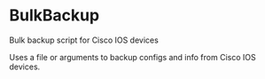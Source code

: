# BulkBackup
Bulk backup script for Cisco IOS devices

Uses a file or arguments to backup configs and info from Cisco IOS devices.
